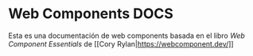 
# Web Components DOCS

Esta es una documentación de web components basada en el libro *Web Component Essentials* de [[Cory Rylan|https://webcomponent.dev/]]

